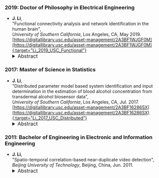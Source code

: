 ### 2019: Doctor of Philosophy in Electrical Engineering

* **J. Li**,  
"Functional connectivity analysis and network identification in the human brain",  
*University of Southern California*, Los Angeles, CA, May 2019.  &nbsp; [<i class="fa fa-quote-right"></i>](/files/bib/Li_2019_USC_Functional.bib)  
[https://digitallibrary.usc.edu/asset-management/2A3BF1WJGF0M](https://digitallibrary.usc.edu/asset-management/2A3BF1WJGF0M){:target="Li_2019_USC_Functional"}  
  <details>
    <summary style="font-size:16px">Abstract</summary>
      <p style="margin-left: 20px; text-align: justify; font-size:16px">
      Brain connectivity is modeled as a complex, segregative and integrative network of connections between different brain regions. Studying functional brain connectivity can offer us an effective way to examine how different brain networks relate to human behaviors as well as how those networks may be altered in neurological diseases. However, measuring functional connectivity poses a variety of mathematical, signal processing and neuroscience challenges. First, a good high-level representation of the data is often required in order to obtain an accurate estimation of the functional connectivity, because most of the typically-used linear measures are not capable of capturing the true highly non-linear brain interactions. Second, the temporal stationarity of the time series assumed by most of the studies may not be realistic due to the dynamic nature of the brain. Hence, how to reliably estimate the spatial and temporal dynamics of functional connectivity simultaneously is a key challenge to us. Moreover, signals collected via almost all neuroimaging techniques are heavily corrupted with noise. The inherent low signal-to-noise ratio prevents us from obtaining a robust estimation of functional connectivity. In this work, we present and validate several novel approaches and methods to address some of the challenges in functional connectivity estimation and brain network identification problems. To address the high-level data representation issue, we defined a bio-electrical marker that can differentiate the epileptogenic zone from areas of propagation in patients with epilepsy. We discovered a specific ictal time-frequency pattern, referred as the “fingerprint”, in the epileptogenic zone which contains a combination of sharp spikes preceding multi-band fast activity concurrent with suppression of lower frequencies. We developed a novel machine learning system that automatically extracts each of these features, classifies electrode contacts as being within the epileptogenic zone or outside the epileptogenic zone and generates individualized epileptogenic zone predictions for each patient based on their anatomical magnetic resonance images. To address the dynamic brain network identification issue, we developed a rank-recursive scalable and robust sequential canonical polyadic decomposition framework that allows us to robustly discover brain networks which can overlap in both space and time in large-scale datasets. The robustness and scalability were achieved by using lower-rank solutions as the warm start to higher-rank decompositions. This scalable and robust sequential canonical polyadic decomposition framework is flexible in the sense that it is not only applicable to wavelet-transformed electroencephalography data but also to multi-subject asynchronous functional magnetic resonance imaging data if the data is temporally aligned across subjects using the BrainSync algorithm. To address the noise corruption issue, we described an optimization-based method that provides a means of systematically selecting the parameter for the temporal non-local means filtering. We further developed global PDF-based temporal non-local means, a novel data-driven optimized kernel function based on Bayes factor for the temporal non-local means filtering, which allows us to perform global filtering with improved noise reduction effects but without blurring adjacent functional regions. Applications of these proposed methods are illustrated using a variety of simulated as well as in-vivo clinical data.
      </p>
  </details>

### 2017: Master of Science in Statistics

* **J. Li**,  
"Distributed parameter model based system identification and input determination in the estimation of blood alcohol concentration from transdermal alcohol biosensor data",  
*University of Southern California*, Los Angeles, CA, Jul. 2017.  &nbsp; [<i class="fa fa-quote-right"></i>](/files/bib/Li_2017_USC_Distributed.bib)  
[https://digitallibrary.usc.edu/asset-management/2A3BF16286SX](https://digitallibrary.usc.edu/asset-management/2A3BF16286SX){:target="Li_2017_USC_Distributed"}  
  <details>
    <summary style="font-size:16px">Abstract</summary>
      <p style="margin-left: 20px; text-align: justify; font-size:16px">
      Methods for the estimation of blood or breath alcohol concentration (BAC/BrAC) from biosensor measured transdermal alcohol concentration (TAC) are developed, evaluated and compared. Specifically, a scheme based on a distributed parameter model with unbounded input and output for ethanol transport in the skin is compared to more conventional filtering/deconvolution techniques, one based on frequency domain methods, and the other on a time series approach using an autoregressive moving average (ARMA) input/output model. Our basis for comparison are five statistics of interest to alcohol researchers and clinicians: peak BAC/BrAC, time of peak BAC/BrAC, the ascending and descending slopes of the BAC/BrAC curve and area underneath the BAC/BrAC curve. It can be shown that the ARMA-based method yields the best estimation of the peak while the distributed parameter model produces the best estimation of the time of the peak. The Fourier-based method has the least variance out of the three and is computationally very efficient.
      </p>
  </details>

### 2011: Bachelor of Engineering in Electronic and Information Engineering

* **J. Li**,  
"Spatio-temporal correlation-based near-duplicate video detection",  
*Beijing University of Technology*, Beijing, China, Jun. 2011.  &nbsp; [<i class="fa fa-quote-right"></i>](/files/bib/Li_2011_BJUT_Spatio.bib)  
  <details>
    <summary style="font-size:16px">Abstract</summary>
      <p style="margin-left: 20px; text-align: justify; font-size:16px">
      视频拷贝检测是目前多媒体处理领域的前沿研究热点，在海量视频信息检索和版权保护等方面有着重要的应用价值。视频拷贝检测的实质在于判断不同的视频片段是否具有相同的内容，从而实现对特定视频内容的搜索、检测和跟踪。在视频拷贝检测技术领域，当前国内外的研究重点是寻找各种复杂的特征提取方法来提高拷贝检测的准确性。然而在实际应用中，最需要解决的问题是在大规模数据下，在保持检测的准确性、鲁棒性的同时，如何显著提高拷贝检测的速度。本论文提出了一种基于时空相关性的视频拷贝检测技术。该技术利用视频时间和空间的相关性，直接在压缩域进行视频拷贝检测，在不解压或者少解压的情况下，在保证检测准确性的同时，大大提高检测的速度。该方法的实现过程如下: 首先，从 MPEG-2 压缩码流中提取亮度、颜色、纹理、运动 以及显著图等信息，然后利用这些信息对待检测的两段视频进行粗略的镜头分割，使之成为视频段落，然后对压缩域中提取的各种特征信息并进行统计，依据某一准则进行比对，最后综合各种特征的对比结果，给出两段视频相似程度。实验结果表明，本文提出的基于时空相关性的视频拷贝检测算法能够在保证检测准确率的同时，有效地降低处理复杂度，提升检测效率，并对不同分辨率、不同质量、不同内容的视频均具有较强的鲁棒性。
      </p>
  </details>
